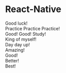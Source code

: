 # React-Native      
Good luck!  
Practice Practice Practice!    
Good! Good! Study!   
King of myself!   
Day day up!    
Amazing!  
Good!  
Better!   
Best!

